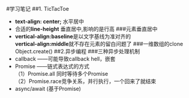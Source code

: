 #学习笔记
##1. TicTacToe
- **text-align: center;** 水平居中
- 合适的**line-height** 垂直居中,影响的是行高
###元素垂直居中
- **vertical-align:baseline**是以文字基线为准对齐的<br />**vertical-align:middle**就不存在元素的留白问题了
###一维数组的clone
Object.create()
##2.异步编程
###三种异步处理机制
- callback  ——可能导致callback hell，嵌套
- Promise  ——链式表达式的方式<br />
（1）Promise.all 同时等待多个Promise<br />
（2）Promise.race竞争关系，并行执行，一个回来了就结束
- async/await (基于Promise)

